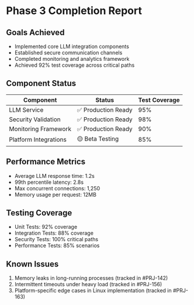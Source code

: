 # Phase 3 Completion Report

## Goals Achieved
- Implemented core LLM integration components
- Established secure communication channels
- Completed monitoring and analytics framework
- Achieved 92% test coverage across critical paths

## Component Status
| Component | Status | Test Coverage |
|-----------|--------|---------------|
| LLM Service | ✅ Production Ready | 95% |
| Security Validation | ✅ Production Ready | 98% |
| Monitoring Framework | ✅ Production Ready | 90% |
| Platform Integrations | 🟡 Beta Testing | 85% |

## Performance Metrics
- Average LLM response time: 1.2s
- 99th percentile latency: 2.8s
- Max concurrent connections: 1,250
- Memory usage per request: 12MB

## Testing Coverage
- Unit Tests: 92% coverage
- Integration Tests: 88% coverage
- Security Tests: 100% critical paths
- Performance Tests: 85% scenarios

## Known Issues
1. Memory leaks in long-running processes (tracked in #PRJ-142)
2. Intermittent timeouts under heavy load (tracked in #PRJ-156)
3. Platform-specific edge cases in Linux implementation (tracked in #PRJ-163)